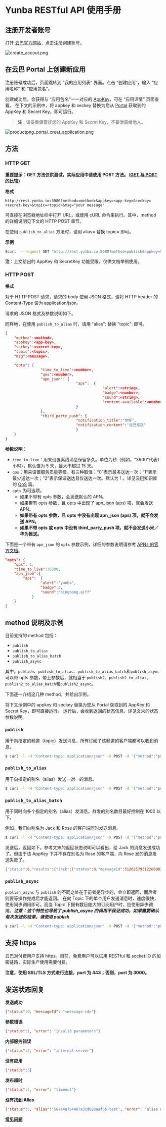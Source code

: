 # Yunba RESTful API 使用手册


## 注册开发者账号

打开 [云巴官方网站](https://yunba.io)，点击注册创建账号。

![create_accout.png](https://raw.githubusercontent.com/yunba/docs/master/image/productpng_portal_register_account.png)

## 在云巴 Portal 上创建新应用

注册账号成功后，页面跳转到 “我的应用列表” 界面。点击 “创建应用”，输入 “应用名称” 和 “应用包名”。


创建成功后，会获得与 “应用包名”一一对应的 [AppKey](product_kb_app_key.md)，可在 “应用详情” 页面查看。
在下文的示例中，将 appkey 和 seckey 替换为您从 [Portal](product_kb_portal.md) 获取到的 AppKey 和 Secret Key，即可运行。


>**注**：请妥善保管好您的 AppKey 和 Secret Key，不要泄露给他人。

![productpng_portal_creat_application.png](https://raw.githubusercontent.com/yunba/docs/master/image/productpng_portal_creat_app.png)

## 方法

### HTTP GET

**重要提示：GET 方法仅供测试，实际应用中请使用 POST 方法。（[GET 与 POST 的比较](http://www.w3school.com.cn/tags/html_ref_httpmethods.asp)）**

**格式**

```url
http://rest.yunba.io:8080?method=<method>&appkey=<app-key>&seckey=<secret-key>&topic=<topic>&msg="your message"
```
可直接在浏览器地址栏中打开 URL，或使用 cURL 命令来执行。其中，method 的详细说明见下文的 HTTP POST 章节。


在使用 `publish_to_alias` 方法时，请用 alias=<alias> 替换 topic=<topic> 即可。

**示例**

```bash
$curl  --request GET "http://rest.yunba.io:8080?method=publish&appkey=567a4a754407a3cd028aaf6b&seckey=sec-mj64xlu0ob1Xs1wWuZzmGZOYZqrpFmFxp5jHULr13eUZCVpS&topic=news&msg="good_news""
```
**注**：上文给出的 AppKey 和 SecretKey 功能受限，仅供文档举例使用。

### HTTP POST 

**格式**

对于 HTTP POST 请求，请求的 body 使用 JSON 格式，请将 HTTP header 的 Content-Type 设为 application/json。


请求的 JSON 格式及参数说明如下。


同样地，在使用 `publish_to_alias` 时，请用 "alias":<alias> 替换 "topic":<topic> 即可。

```json
{
	"method":<method>, 
	"appkey":<app-key>, 
	"seckey":<secret-key>, 
	"topic":<topic>, 
	"msg":<message>,

	"opts":	{
				"time_to_live":<number>,
				"qos":<number>,
				"apn_json":	{
								"aps":	{
											"alert":<string>,
											"badge":<number>,
											"sound":<string>,
											"content-available":<number>
								}
				},
				"third_party_push": {
								"notification_title":"你好", 
								"notification_content":"云巴推送"
								}
	}
}
```

**参数说明：**

* `time_to_live`：用来设置离线消息保留多久。单位为秒（例如，“3600”代表1小时），默认值为 5 天，最大不超过 15 天。
* `qos`：用来设置服务质量等级。有三种取值：“0”表示最多送达一次；“1”表示最少送达一次；“2”表示保证送达且仅送达一次。默认为 1 。详见云巴知识库的 [QoS](product_kb_qos.md) 篇。
* `opts` 为可选项。
	- 如果不带有 opts 参数，会发送默认的 APN。
	- 如果带有 opts 参数，且 opts 中出现了 apn_json (aps) 项，就会发送 APN。
	- **如果带有 opts 参数，且 opts 中没有出现 apn_json (aps) 项，就不会发送 APN。**
	- **如果不带 opts 或 opts 中没有 third_party_push 项，就不会发送小米／华为推送。**


下面是一个带有 `apn_json` 的 `opts` 参数示例，详细的参数说明请参考 [APNs 的官方文档](https://developer.apple.com/library/prerelease/content/documentation/NetworkingInternet/Conceptual/RemoteNotificationsPG/PayloadKeyReference.html#//apple_ref/doc/uid/TP40008194-CH17-SW1)。

```json
"opts":	{
	"qos": 1,
	"time_to_live":36000,
	"apn_json":{
		"aps":	{
				"alert":"yunba",
				"badge":3,
				"sound":"bingbong.aiff"
			}
	}
}
```

## method 说明及示例

目前支持的 method 包括：
* `publish`
* `publish_to_alias`
* `publish_to_alias_batch`
* `publish_async`

其中，`publish`、`publish_to_alias`、`publish_to_alias_batch`和`publish_async`可以带 opts 参数，带上参数后，就相当于 `publish2`、`publish2_to_alias`、`publish2_to_alias_batch`和`publish2_async`。


下面逐一介绍这几种 method，并给出示例。


将下文示例中的 appkey 和 seckey 替换为您从 Portal 获取到的 AppKey 和 Secret Key，即可直接运行。
运行后，会收到返回的状态信息，详见文末的状态参数说明。

### `publish`

用于向指定的频道（topic）发送消息，所有订阅了该频道的客户端都可以收到消息。

```bash
$ curl -l -H "Content-type: application/json" -X POST -d '{"method":"publish", "appkey":"567a4a754407a3cd028aaf6b", "seckey":"sec-mj64xlu0ob1Xs1wWuZzmGZOYZqrpFmFxp5jHULr13eUZCVpS", "topic":"news", "msg":"good news"}' http://rest.yunba.io:8080
```

### `publish_to_alias`

用于向指定的别名（alias）发送一对一的消息。

```bash
$ curl -l -H "Content-type: application/json" -X POST -d '{"method":"publish_to_alias", "appkey": "567a4a754407a3cd028aaf6b", "seckey":"sec-mj64xlu0ob1Xs1wWuZzmGZOYZqrpFmFxp5jHULr13eUZCVpS", "alias":"test", "msg":"message from RESTful API", "opts":{"time_to_live":20000}}' http://rest.yunba.io:8080
```

### `publish_to_alias_batch`

用于同时向多个指定的别名（alias）发消息。群发的别名数目最好控制在 1000 以下。


例如，我们向别名为 Jack 和 Rose 的客户端同时发送消息。

```bash
$ curl -l -H "Content-type: application/json" -X POST -d '{"method":"publish_to_alias_batch", "appkey":"567a4a754407a3cd028aaf6b", "seckey":"sec-mj64xlu0ob1Xs1wWuZzmGZOYZqrpFmFxp5jHULr13eUZCVpS", "aliases":["Jack","Rose"], "msg":"good news", "opts":{"time_to_live": 20}}' http://rest.yunba.io:8080
```

发送后，返回如下。参考文末的返回状态说明可以看出，给 Jack 的消息发送成功了。但由于该 AppKey 下并不存在别名为 Rose 的客户端，向 Rose 发的消息发送失败了。

```bash
{"status":0,"results":{"Jack":{"status":0,"messageId":512625795122860032},"Rose":{"status":5,"alias":"567a4a754407a3cd028aaf6b-Rose","error":"alias not found"}}}
```

### `publish_async`

`publish_async` 与 `publish` 的不同之处在于前者是异步的，会立即返回，而后者则要等操作完成后才能返回。
在向 Topic 下的单个用户发送消息时，速度很快，使用同步调用即可。而当 Topic 下拥有数目庞大的订阅用户时，应使用异步调用。***注意：这个特性也导致了 publish_async 的调用不保证成功，如果需要确认每次发送的结果，请使用 publish***

```bash
$ curl -l -H "Content-type: application/json" -X POST -d '{"method":"publish_async", "appkey":"567a4a754407a3cd028aaf6b", "seckey":"sec-mj64xlu0ob1Xs1wWuZzmGZOYZqrpFmFxp5jHULr13eUZCVpS", "topic":"news", "msg":"good news"}' http://rest.yunba.io:8080
```


## 支持 https

云巴对付费用户支持 https。目前，免费用户可以试用 RESTful 和 socket.IO 的加密链路，实际生产使用需要付费。

**注意，使用 SSL/TLS 方式进行连接，port 为 443；否则，port 为 3000。**



## 发送状态回复

**发送成功**

```json
{"status":0, "messageId": "<message-id>"}
```

**参数错误**

```json
{"status":1, "error": "invalid parameters"}
```

**内部服务错误**

```json
{"status":2, "error": "internal server"}
```

**没有应用**

```json
{"status":3}
```

**发布超时**

```json
{"status":4, "error": "timeout"}
```

**没有找到 Alias**
 
```json
{"status":5, "alias":"567a4a754407a3cd028aaf6b-test", "error": "alias not found"}
```
**[常见问题](restful_faq.md)**
